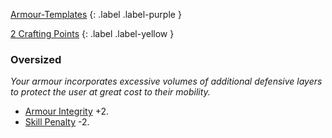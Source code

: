
[Armour-Templates](Game/Armour-Templates)
{: .label .label-purple }

[2 Crafting Points](Game/Designing-Weapons#Crafting%20Points)
{: .label .label-yellow }
### Oversized
*Your armour incorporates excessive volumes of additional defensive layers to protect the user at great cost to their mobility.*
* [Armour Integrity](Game/Core/Armour#Armour%20Integrity) +2. 
* [Skill Penalty](Game/Core/Armour#Skill%20Penalty) -2.